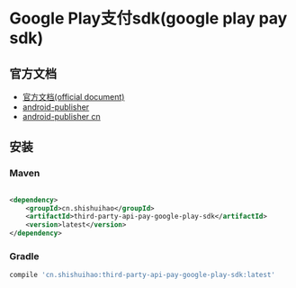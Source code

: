 # Google Play支付sdk(google play pay sdk)

## 官方文档

+ [官方文档(official document)](https://developer.android.com/google/play/billing/api)
+ [android-publisher](https://developers.google.com/android-publisher/api-ref/rest)
+ [android-publisher cn](https://developers.google.cn/android-publisher/api-ref/rest)

## 安装

### Maven

```xml

<dependency>
    <groupId>cn.shishuihao</groupId>
    <artifactId>third-party-api-pay-google-play-sdk</artifactId>
    <version>latest</version>
</dependency>
```

### Gradle

```groovy
compile 'cn.shishuihao:third-party-api-pay-google-play-sdk:latest'
```
